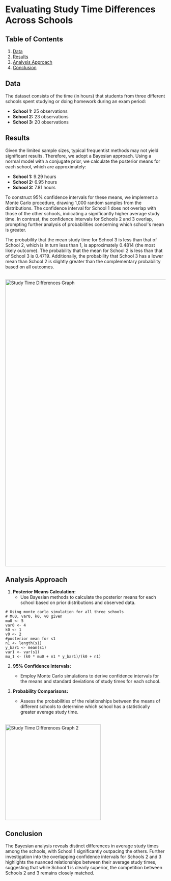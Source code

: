 #  Evaluating Study Time Differences Across Schools     
    
## Table of Contents      
1. [Data](#data)  
2. [Results](#results)  
3. [Analysis Approach](#analysis-approach) 
4. [Conclusion](#conclusion)

## Data
The dataset consists of the time (in hours) that students from three different schools spent studying or doing homework during an exam period:
- **School 1:** 25 observations
- **School 2:** 23 observations
- **School 3:** 20 observations

## Results
Given the limited sample sizes, typical frequentist methods may not yield significant results. Therefore, we adopt a Bayesian approach. Using a normal model with a conjugate prior, we calculate the posterior means for each school, which are approximately:
- **School 1:** 9.29 hours
- **School 2:** 6.95 hours
- **School 3:** 7.81 hours

To construct 95% confidence intervals for these means, we implement a Monte Carlo procedure, drawing 1,000 random samples from the distributions. The confidence interval for School 1 does not overlap with those of the other schools, indicating a significantly higher average study time. In contrast, the confidence intervals for Schools 2 and 3 overlap, prompting further analysis of probabilities concerning which school's mean is greater.

The probability that the mean study time for School 3 is less than that of School 2, which is in turn less than 1, is approximately 0.4814 (the most likely outcome). The probability that the mean for School 2 is less than that of School 3 is 0.4719. Additionally, the probability that School 3 has a lower mean than School 2 is slightly greater than the complementary probability based on all outcomes.

<br>
<img src="https://github.com/RoryQo/R-Evaluating-Study-Time-Differences-Across-Schools/raw/main/Graph1.jpg" alt="Study Time Differences Graph" style="width: 900px;" />


## Analysis Approach
1. **Posterior Means Calculation:** 
   - Use Bayesian methods to calculate the posterior means for each school based on prior distributions and observed data.
```
# Using monte carlo simulation for all three schools
# Mu0, var0, k0, v0 given
mu0 <- 5
var0 <- 4
k0 <- 1
v0 <- 2
#posterior mean for s1
n1 <- length(s1)
y_bar1 <- mean(s1)
var1 <- var(s1)
mu_1 <- (k0 * mu0 + n1 * y_bar1)/(k0 + n1)
```

2. **95% Confidence Intervals:**
   - Employ Monte Carlo simulations to derive confidence intervals for the means and standard deviations of study times for each school.

3. **Probability Comparisons:**
   - Assess the probabilities of the relationships between the means of different schools to determine which school has a statistically greater average study time.
<br>

<img src="https://github.com/RoryQo/R-Evaluating-Study-Time-Differences-Across-Schools/raw/main/graph2.jpg" alt="Study Time Differences Graph 2" style="width: 300px;" />


## Conclusion
The Bayesian analysis reveals distinct differences in average study times among the schools, with School 1 significantly outpacing the others. Further investigation into the overlapping confidence intervals for Schools 2 and 3 highlights the nuanced relationships between their average study times, suggesting that while School 1 is clearly superior, the competition between Schools 2 and 3 remains closely matched.
